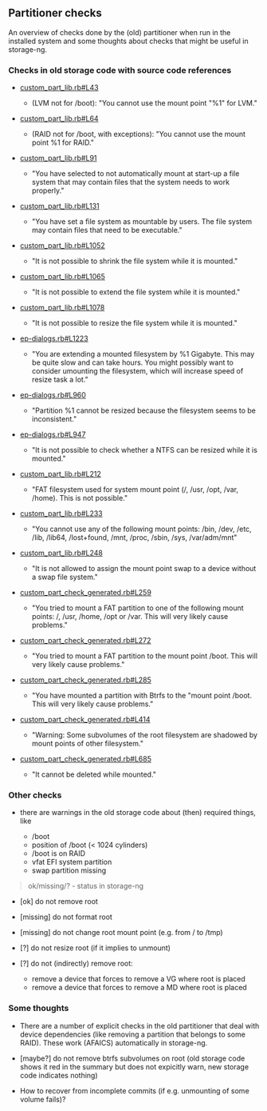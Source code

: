 ## Partitioner checks

An overview of checks done by the (old) partitioner when run in the installed system and some thoughts about checks
that might be useful in storage-ng.

### Checks in old storage code with source code references

- [custom_part_lib.rb\#L43](https://github.com/yast/yast-storage/blob/SLE-12-SP4/src/include/partitioning/custom_part_lib.rb#L43)

    - (LVM not for /boot): "You cannot use the mount point \"%1\" for LVM."

- [custom_part_lib.rb\#L64](https://github.com/yast/yast-storage/blob/SLE-12-SP4/src/include/partitioning/custom_part_lib.rb#L64)

    - (RAID not for /boot, with exceptions): "You cannot use the mount point %1 for RAID."

- [custom_part_lib.rb\#L91](https://github.com/yast/yast-storage/blob/SLE-12-SP4/src/include/partitioning/custom_part_lib.rb#L91)

    - "You have selected to not automatically mount at start-up a file system that may contain files that the system needs to work properly."

- [custom_part_lib.rb\#L131](https://github.com/yast/yast-storage/blob/SLE-12-SP4/src/include/partitioning/custom_part_lib.rb#L131)

    - "You have set a file system as mountable by users. The file system may contain files that need to be executable." 

- [custom_part_lib.rb\#L1052](https://github.com/yast/yast-storage/blob/SLE-12-SP4/src/include/partitioning/custom_part_lib.rb#L1052)

    - "It is not possible to shrink the file system while it is mounted."

- [custom_part_lib.rb\#L1065](https://github.com/yast/yast-storage/blob/SLE-12-SP4/src/include/partitioning/custom_part_lib.rb#L1065)

    - "It is not possible to extend the file system while it is mounted."

- [custom_part_lib.rb\#L1078](https://github.com/yast/yast-storage/blob/SLE-12-SP4/src/include/partitioning/custom_part_lib.rb#L1078)

    - "It is not possible to resize the file system while it is mounted."

- [ep-dialogs.rb\#L1223](https://github.com/yast/yast-storage/blob/SLE-12-SP4/src/include/partitioning/ep-dialogs.rb#L1223)

    - "You are extending a mounted filesystem by %1 Gigabyte. This may be quite slow and can take hours. You might possibly want to consider umounting the filesystem, which will increase speed of resize task a lot."

- [ep-dialogs.rb\#L960](https://github.com/yast/yast-storage/blob/SLE-12-SP4/src/include/partitioning/ep-dialogs.rb#L960)

    - "Partition %1 cannot be resized because the filesystem seems to be inconsistent."

- [ep-dialogs.rb\#L947](https://github.com/yast/yast-storage/blob/SLE-12-SP4/src/include/partitioning/ep-dialogs.rb#L947)

    - "It is not possible to check whether a NTFS can be resized while it is mounted."

- [custom_part_lib.rb\#L212](https://github.com/yast/yast-storage/blob/SLE-12-SP4/src/include/partitioning/custom_part_lib.rb#L212)

    - "FAT filesystem used for system mount point (/, /usr, /opt, /var, /home). This is not possible."

- [custom_part_lib.rb\#L233](https://github.com/yast/yast-storage/blob/SLE-12-SP4/src/include/partitioning/custom_part_lib.rb#L233)

    - "You cannot use any of the following mount points: /bin, /dev, /etc, /lib, /lib64, /lost+found, /mnt, /proc, /sbin, /sys, /var/adm/mnt"

- [custom_part_lib.rb\#L248](https://github.com/yast/yast-storage/blob/SLE-12-SP4/src/include/partitioning/custom_part_lib.rb#L248)

    - "It is not allowed to assign the mount point swap to a device without a swap file system."

- [custom_part_check_generated.rb\#L259](https://github.com/yast/yast-storage/blob/SLE-12-SP4/src/include/partitioning/custom_part_check_generated.rb#L259)

    - "You tried to mount a FAT partition to one of the following mount  points: /, /usr, /home, /opt or /var. This will very likely cause problems."

- [custom_part_check_generated.rb\#L272](https://github.com/yast/yast-storage/blob/SLE-12-SP4/src/include/partitioning/custom_part_check_generated.rb#L272)

    - "You tried to mount a FAT partition to the mount point /boot. This will very likely cause problems."

- [custom_part_check_generated.rb\#L285](https://github.com/yast/yast-storage/blob/SLE-12-SP4/src/include/partitioning/custom_part_check_generated.rb#L285)

    - "You have mounted a partition with Btrfs to the "mount point /boot. This will very likely cause problems."

- [custom_part_check_generated.rb\#L414](https://github.com/yast/yast-storage/blob/SLE-12-SP4/src/include/partitioning/custom_part_check_generated.rb#L414)

    - "Warning: Some subvolumes of the root filesystem are shadowed by mount points of other filesystem."

- [custom_part_check_generated.rb\#L685](https://github.com/yast/yast-storage/blob/SLE-12-SP4/src/include/partitioning/custom_part_check_generated.rb#L685)

    - "It cannot be deleted while mounted."

### Other checks

- there are warnings in the old storage code about (then) required things, like

    - /boot
    - position of /boot (< 1024 cylinders)
    - /boot is on RAID
    - vfat EFI system partition
    - swap partition missing

> ok/missing/? - status in storage-ng

- [ok] do not remove root
- [missing] do not format root
- [missing] do not change root mount point (e.g. from / to /tmp)
- [?] do not resize root (if it implies to unmount)
- [?] do not (indirectly) remove root:

    - remove a device that forces to remove a VG where root is placed
    - remove a device that forces to remove a MD where root is placed

### Some thoughts

- There are a number of explicit checks in the old partitioner that deal with device dependencies (like removing a partition
that belongs to some RAID). These work (AFAICS) automatically in storage-ng.

- [maybe?] do not remove btrfs subvolumes on root (old storage code shows it red in the summary but does not expicitly warn, new storage code indicates nothing)

- How to recover from incomplete commits (if e.g. unmounting of some volume fails)?
